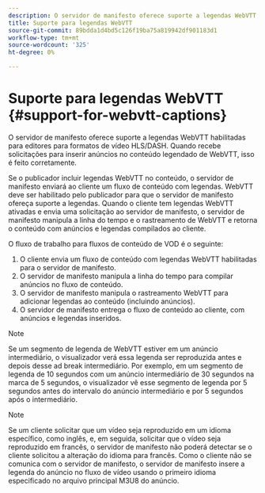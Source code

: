 ```yaml
---
description: O servidor de manifesto oferece suporte a legendas WebVTT habilitadas para editor para todos os formatos de vídeo HLS. Quando recebe solicitações para inserir anúncios no conteúdo legendado de WebVTT, isso é feito corretamente.
title: Suporte para legendas WebVTT
source-git-commit: 89bdda1d4bd5c126f19ba75a819942df901183d1
workflow-type: tm+mt
source-wordcount: '325'
ht-degree: 0%

---
```



# Suporte para legendas WebVTT {#support-for-webvtt-captions}

O servidor de manifesto oferece suporte a legendas WebVTT habilitadas para editores para formatos de vídeo HLS/DASH. Quando recebe solicitações para inserir anúncios no conteúdo legendado de WebVTT, isso é feito corretamente.

Se o publicador incluir legendas WebVTT no conteúdo, o servidor de manifesto enviará ao cliente um fluxo de conteúdo com legendas. WebVTT deve ser habilitado pelo publicador para que o servidor de manifesto ofereça suporte a legendas. Quando o cliente tem legendas WebVTT ativadas e envia uma solicitação ao servidor de manifesto, o servidor de manifesto manipula a linha do tempo e o rastreamento de WebVTT e retorna o conteúdo com anúncios e legendas compilados ao cliente.

O fluxo de trabalho para fluxos de conteúdo de VOD é o seguinte:

1. O cliente envia um fluxo de conteúdo com legendas WebVTT habilitadas para o servidor de manifesto.
1. O servidor de manifesto manipula a linha do tempo para compilar anúncios no fluxo de conteúdo.
1. O servidor de manifesto manipula o rastreamento WebVTT para adicionar legendas ao conteúdo (incluindo anúncios).
1. O servidor de manifesto entrega o fluxo de conteúdo ao cliente, com anúncios e legendas inseridos.

>[!NOTE]
>
>Se um segmento de legenda de WebVTT estiver em um anúncio intermediário, o visualizador verá essa legenda ser reproduzida antes e depois desse ad break intermediário. Por exemplo, em um segmento de legenda de 10 segundos com um anúncio intermediário de 30 segundos na marca de 5 segundos, o visualizador vê esse segmento de legenda por 5 segundos antes do intervalo do anúncio intermediário e por 5 segundos após o intermediário.

>[!NOTE]
>
>Se um cliente solicitar que um vídeo seja reproduzido em um idioma específico, como inglês, e, em seguida, solicitar que o vídeo seja reproduzido em francês, o servidor de manifesto não poderá detectar se o cliente solicitou a alteração do idioma para francês. Como o cliente não se comunica com o servidor de manifesto, o servidor de manifesto insere a legenda do anúncio no fluxo de vídeo usando o primeiro idioma especificado no arquivo principal M3U8 do anúncio.
